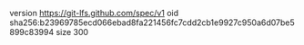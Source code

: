version https://git-lfs.github.com/spec/v1
oid sha256:b23969785ecd066ebad8fa221456fc7cdd2cb1e9927c950a6d07be5899c83994
size 300
